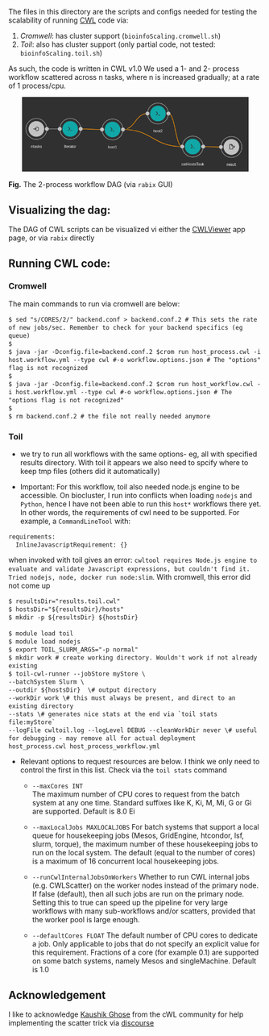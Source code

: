 
The files in this directory are the scripts and configs needed for testing the scalability of running [CWL]() code via:
1. _Cromwell_: has cluster support (`bioinfoScaling.cromwell.sh`)
2. _Toil_: also has cluster support (only partial code, not tested: `bioinfoScaling.toil.sh`)

As such, the code is written in CWL v1.0
We used a 1- and 2- process workflow scattered across n tasks, where n is increased gradually; at a rate of 1 process/cpu.

<p align="center">
  <img src="dag_cwl_rabix_hosts_workflow.png" width =450>
</p>

**Fig.** The 2-process workflow DAG (via `rabix` GUI)


## Visualizing the dag:

The DAG of CWL scripts can be visualized vi either the [CWLViewer](https://view.commonwl.org/) app page, or via `rabix` directly 

## Running CWL code:

### Cromwell

The main commands to run via cromwell are below:

```
$ sed "s/CORES/2/" backend.conf > backend.conf.2 # This sets the rate of new jobs/sec. Remember to check for your backend specifics (eg queue)
$
$ java -jar -Dconfig.file=backend.conf.2 $crom run host_process.cwl -i host.workflow.yml --type cwl #-o workflow.options.json # The "options" flag is not recognized
$
$ java -jar -Dconfig.file=backend.conf.2 $crom run host_workflow.cwl -i host.workflow.yml --type cwl #-o workflow.options.json # The "options flag is not recognized"
$
$ rm backend.conf.2 # the file not really needed anymore
```


### Toil

- we try to run all workflows with the same options- eg, all with specified results directory. With toil it appears we also need to spcify where to keep tmp files (others did it automatically)

- Important: For this workflow, toil also needed node.js engine to be accessible. On biocluster, I run into conflicts when loading `nodejs` and `Python`, hence I have not been able to run this `host*` workflows there yet. In other words, the requirements of cwl need to be supported. For example, a `CommandLineTool` with:

```
requirements:
  InlineJavascriptRequirement: {}
```

  when invoked with toil gives an error: `cwltool requires Node.js engine to evaluate and validate Javascript expressions, but couldn't find it.  Tried nodejs, node, docker run node:slim`.  With cromwell, this error did not come up


```
$ resultsDir="results.toil.cwl"
$ hostsDir="${resultsDir}/hosts"
$ mkdir -p ${resultsDir} ${hostsDir}

$ module load toil
$ module load nodejs 
$ export TOIL_SLURM_ARGS="-p normal"
$ mkdir work # create working directory. Wouldn't work if not already existing
$ toil-cwl-runner --jobStore myStore \
--batchSystem Slurm \
--outdir ${hostsDir}  \# output directory
--workDir work \# this must always be present, and direct to an existing directory
--stats \# generates nice stats at the end via `toil stats file:myStore`
--logFile cwltoil.log --logLevel DEBUG --cleanWorkDir never \# useful for debugging - may remove all for actual deployment
host_process.cwl host_process_workflow.yml

```


- Relevant options to request resources are below. I think we only need to control the first in this list. Check via the `toil stats` command

    * `--maxCores INT`        
                        The maximum number of CPU cores to request from the
                        batch system at any one time. Standard suffixes like
                        K, Ki, M, Mi, G or Gi are supported. Default is 8.0 Ei

    * `--maxLocalJobs MAXLOCALJOBS`
                        For batch systems that support a local queue for 
                        housekeeping jobs (Mesos, GridEngine, htcondor, lsf,
                        slurm, torque), the maximum number of these
                        housekeeping jobs to run on the local system. The
                        default (equal to the number of cores) is a maximum of
                        16 concurrent local housekeeping jobs.
                        
    * `--runCwlInternalJobsOnWorkers`
                        Whether to run CWL internal jobs (e.g. CWLScatter) on
                        the worker nodes instead of the primary node. If false
                        (default), then all such jobs are run on the primary
                        node. Setting this to true can speed up the pipeline
                        for very large workflows with many sub-workflows 
                        and/or scatters, provided that the worker pool is
                        large enough.
 
     * `--defaultCores FLOAT`
                         The default number of CPU cores to dedicate a job.
                        Only applicable to jobs that do not specify an
                        explicit value for this requirement. Fractions of a
                        core (for example 0.1) are supported on some batch
                        systems, namely Mesos and singleMachine. Default is
                        1.0


## Acknowledgement

I like to acknowledge [Kaushik Ghose](https://github.com/kaushik-work) from the cWL community for help implementing the scatter trick via [discourse](https://cwl.discourse.group/t/scatter-workflow-step-n-times/71/4)


